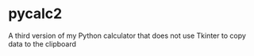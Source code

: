 # pycalc2
A third version of my Python calculator that does not use Tkinter to copy data to the clipboard
